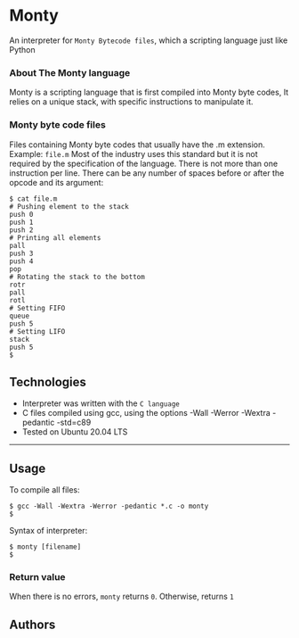 # Monty
An interpreter for `Monty Bytecode files`, which a scripting language just like Python

### About The Monty language
Monty is a scripting language that is first compiled into Monty byte codes, It relies on a unique stack, with specific instructions to manipulate it.

### Monty byte code files
Files containing Monty byte codes that usually have the .m extension. Example: `file.m`
Most of the industry uses this standard but it is not required by the specification of the language. There is not more than one instruction per line. There can be any number of spaces before or after the opcode and its argument:
```
$ cat file.m
# Pushing element to the stack
push 0
push 1
push 2
# Printing all elements
pall
push 3
push 4
pop
# Rotating the stack to the bottom
rotr
pall
rotl
# Setting FIFO
queue
push 5
# Setting LIFO
stack
push 5
$
```
## Technologies
- Interpreter was written with the `C language`
- C files compiled using gcc, using the options -Wall -Werror -Wextra -pedantic -std=c89
- Tested on Ubuntu 20.04 LTS
---
## Usage
To compile all files:
```
$ gcc -Wall -Wextra -Werror -pedantic *.c -o monty
$
```
Syntax of interpreter:
```
$ monty [filename]
$
```
### Return value
When there is no errors, `monty` returns `0`. Otherwise, returns `1`

## Authors

